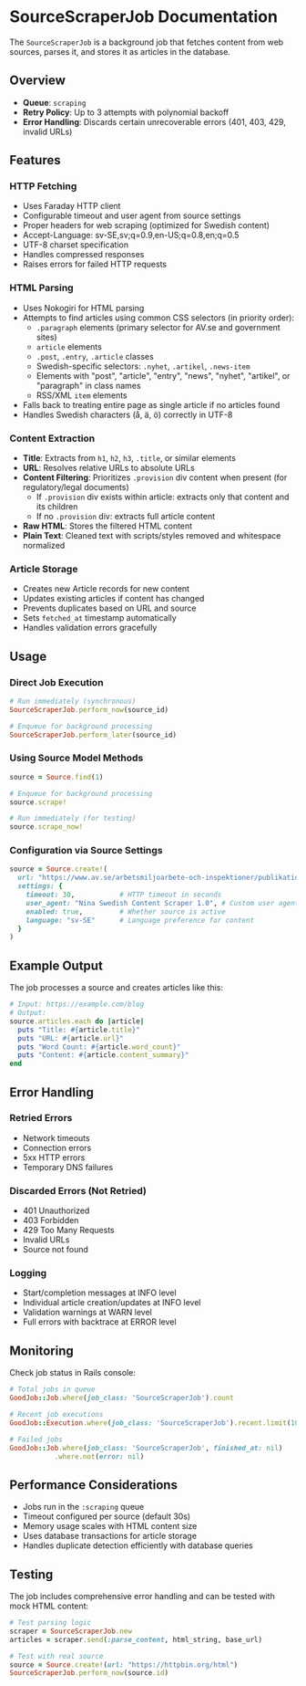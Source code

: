 # SourceScraperJob Documentation

The `SourceScraperJob` is a background job that fetches content from web sources, parses it, and stores it as articles in the database.

## Overview

- **Queue**: `scraping`
- **Retry Policy**: Up to 3 attempts with polynomial backoff
- **Error Handling**: Discards certain unrecoverable errors (401, 403, 429, invalid URLs)

## Features

### HTTP Fetching
- Uses Faraday HTTP client
- Configurable timeout and user agent from source settings
- Proper headers for web scraping (optimized for Swedish content)
- Accept-Language: sv-SE,sv;q=0.9,en-US;q=0.8,en;q=0.5
- UTF-8 charset specification
- Handles compressed responses
- Raises errors for failed HTTP requests

### HTML Parsing
- Uses Nokogiri for HTML parsing
- Attempts to find articles using common CSS selectors (in priority order):
  - `.paragraph` elements (primary selector for AV.se and government sites)
  - `article` elements
  - `.post`, `.entry`, `.article` classes
  - Swedish-specific selectors: `.nyhet`, `.artikel`, `.news-item`
  - Elements with "post", "article", "entry", "news", "nyhet", "artikel", or "paragraph" in class names
  - RSS/XML `item` elements
- Falls back to treating entire page as single article if no articles found
- Handles Swedish characters (å, ä, ö) correctly in UTF-8

### Content Extraction
- **Title**: Extracts from `h1`, `h2`, `h3`, `.title`, or similar elements
- **URL**: Resolves relative URLs to absolute URLs
- **Content Filtering**: Prioritizes `.provision` div content when present (for regulatory/legal documents)
  - If `.provision` div exists within article: extracts only that content and its children
  - If no `.provision` div: extracts full article content
- **Raw HTML**: Stores the filtered HTML content
- **Plain Text**: Cleaned text with scripts/styles removed and whitespace normalized

### Article Storage
- Creates new Article records for new content
- Updates existing articles if content has changed
- Prevents duplicates based on URL and source
- Sets `fetched_at` timestamp automatically
- Handles validation errors gracefully

## Usage

### Direct Job Execution
```ruby
# Run immediately (synchronous)
SourceScraperJob.perform_now(source_id)

# Enqueue for background processing
SourceScraperJob.perform_later(source_id)
```

### Using Source Model Methods
```ruby
source = Source.find(1)

# Enqueue for background processing
source.scrape!

# Run immediately (for testing)
source.scrape_now!
```

### Configuration via Source Settings
```ruby
source = Source.create!(
  url: "https://www.av.se/arbetsmiljoarbete-och-inspektioner/publikationer/foreskrifter/afs-20231/",
  settings: {
    timeout: 30,           # HTTP timeout in seconds
    user_agent: "Nina Swedish Content Scraper 1.0", # Custom user agent
    enabled: true,         # Whether source is active
    language: "sv-SE"      # Language preference for content
  }
)
```

## Example Output

The job processes a source and creates articles like this:

```ruby
# Input: https://example.com/blog
# Output: 
source.articles.each do |article|
  puts "Title: #{article.title}"
  puts "URL: #{article.url}"
  puts "Word Count: #{article.word_count}"
  puts "Content: #{article.content_summary}"
end
```

## Error Handling

### Retried Errors
- Network timeouts
- Connection errors
- 5xx HTTP errors
- Temporary DNS failures

### Discarded Errors (Not Retried)
- 401 Unauthorized
- 403 Forbidden
- 429 Too Many Requests
- Invalid URLs
- Source not found

### Logging
- Start/completion messages at INFO level
- Individual article creation/updates at INFO level
- Validation warnings at WARN level
- Full errors with backtrace at ERROR level

## Monitoring

Check job status in Rails console:
```ruby
# Total jobs in queue
GoodJob::Job.where(job_class: 'SourceScraperJob').count

# Recent job executions
GoodJob::Execution.where(job_class: 'SourceScraperJob').recent.limit(10)

# Failed jobs
GoodJob::Job.where(job_class: 'SourceScraperJob', finished_at: nil)
           .where.not(error: nil)
```

## Performance Considerations

- Jobs run in the `:scraping` queue
- Timeout configured per source (default 30s)
- Memory usage scales with HTML content size
- Uses database transactions for article storage
- Handles duplicate detection efficiently with database queries

## Testing

The job includes comprehensive error handling and can be tested with mock HTML content:

```ruby
# Test parsing logic
scraper = SourceScraperJob.new
articles = scraper.send(:parse_content, html_string, base_url)

# Test with real source
source = Source.create!(url: "https://httpbin.org/html")
SourceScraperJob.perform_now(source.id)
```
